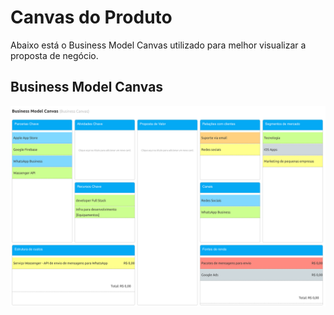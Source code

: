 # Canvas do Produto
Abaixo está o Business Model Canvas utilizado para melhor visualizar a proposta de negócio.


## Business Model Canvas
![Preview](../images/canvas/BusinessModelCanvas.png?raw=true "Figura CANVAS02 - Business Model Canvas")
